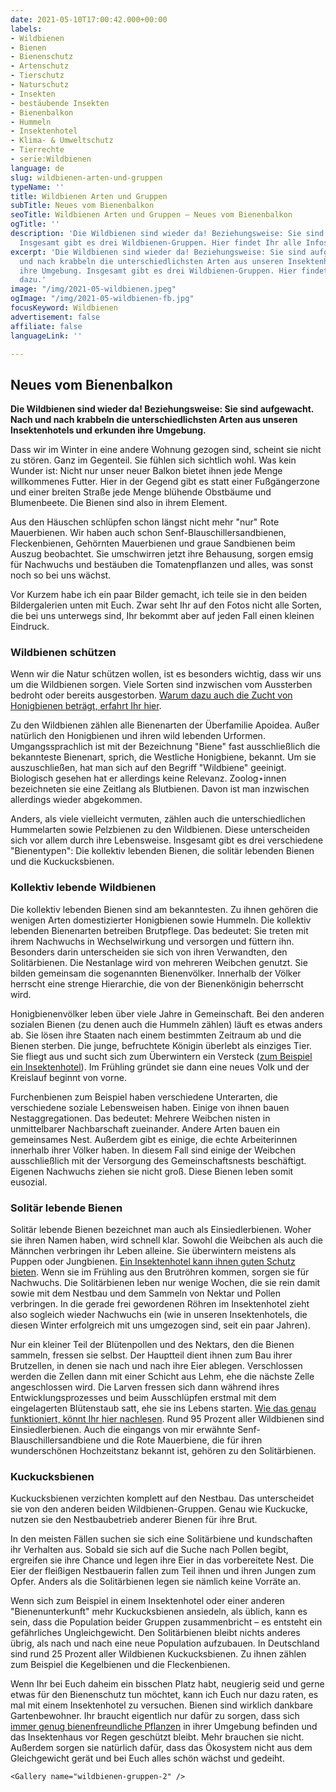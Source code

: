 ```yaml
---
date: 2021-05-10T17:00:42.000+00:00
labels:
- Wildbienen
- Bienen
- Bienenschutz
- Artenschutz
- Tierschutz
- Naturschutz
- Insekten
- bestäubende Insekten
- Bienenbalkon
- Hummeln
- Insektenhotel
- Klima- & Umweltschutz
- Tierrechte
- serie:Wildbienen
language: de
slug: wildbienen-arten-und-gruppen
typeName: ''
title: Wildbienen Arten und Gruppen
subTitle: Neues vom Bienenbalkon
seoTitle: Wildbienen Arten und Gruppen – Neues vom Bienenbalkon
ogTitle: ''
description: 'Die Wildbienen sind wieder da! Beziehungsweise: Sie sind aufgewacht.
  Insgesamt gibt es drei Wildbienen-Gruppen. Hier findet Ihr alle Infos dazu.'
excerpt: 'Die Wildbienen sind wieder da! Beziehungsweise: Sie sind aufgewacht. Nach
  und nach krabbeln die unterschiedlichsten Arten aus unseren Insektenhotels und erkunden
  ihre Umgebung. Insgesamt gibt es drei Wildbienen-Gruppen. Hier findet Ihr alle Infos
  dazu.'
image: "/img/2021-05-wildbienen.jpeg"
ogImage: "/img/2021-05-wildbienen-fb.jpg"
focusKeyword: Wildbienen
advertisement: false
affiliate: false
languageLink: ''

---
```

## Neues vom Bienenbalkon

**Die Wildbienen sind wieder da! Beziehungsweise: Sie sind aufgewacht. Nach und nach krabbeln die unterschiedlichsten Arten aus unseren Insektenhotels und erkunden ihre Umgebung.**

Dass wir im Winter in eine andere Wohnung gezogen sind, scheint sie nicht zu stören. Ganz im Gegenteil. Sie fühlen sich sichtlich wohl. Was kein Wunder ist: Nicht nur unser neuer Balkon bietet ihnen jede Menge willkommenes Futter. Hier in der Gegend gibt es statt einer Fußgängerzone und einer breiten Straße jede Menge blühende Obstbäume und Blumenbeete. Die Bienen sind also in ihrem Element.

Aus den Häuschen schlüpfen schon längst nicht mehr "nur" Rote Mauerbienen. Wir haben auch schon Senf-Blauschillersandbienen, Fleckenbienen, Gehörnten Mauerbienen und graue Sandbienen beim Auszug beobachtet. Sie umschwirren jetzt ihre Behausung, sorgen emsig für Nachwuchs und bestäuben die Tomatenpflanzen und alles, was sonst noch so bei uns wächst.

Vor Kurzem habe ich ein paar Bilder gemacht, ich teile sie in den beiden Bildergalerien unten mit Euch. Zwar seht Ihr auf den Fotos nicht alle Sorten, die bei uns unterwegs sind, Ihr bekommt aber auf jeden Fall einen kleinen Eindruck.

### Wildbienen schützen

Wenn wir die Natur schützen wollen, ist es besonders wichtig, dass wir uns um die Wildbienen sorgen. Viele Sorten sind inzwischen vom Aussterben bedroht oder bereits ausgestorben. [Warum dazu auch die Zucht von Honigbienen beträgt, erfahrt Ihr hier](/2019/07/wie-wildbienen-von-honigbienen-verdraengt-werden/).

Zu den Wildbienen zählen alle Bienenarten der Überfamilie Apoidea. Außer natürlich den Honigbienen und ihren wild lebenden Urformen. Umgangssprachlich ist mit der Bezeichnung "Biene" fast ausschließlich die bekannteste Bienenart, sprich, die Westliche Honigbiene, bekannt. Um sie auszuschließen, hat man sich auf den Begriff "Wildbiene" geeinigt. Biologisch gesehen hat er allerdings keine Relevanz. Zoolog⋆innen bezeichneten sie eine Zeitlang als Blutbienen. Davon ist man inzwischen allerdings wieder abgekommen.

Anders, als viele vielleicht vermuten, zählen auch die unterschiedlichen Hummelarten sowie Pelzbienen zu den Wildbienen. Diese unterscheiden sich vor allem durch ihre Lebensweise. Insgesamt gibt es drei verschiedene "Bienentypen": Die kollektiv lebenden Bienen, die solitär lebenden Bienen und die Kuckucksbienen.

### Kollektiv lebende Wildbienen

Die kollektiv lebenden Bienen sind am bekanntesten. Zu ihnen gehören die wenigen Arten domestizierter Honigbienen sowie Hummeln. Die kollektiv lebenden Bienenarten betreiben Brutpflege. Das bedeutet: Sie treten mit ihrem Nachwuchs in Wechselwirkung und versorgen und füttern ihn. Besonders darin unterscheiden sie sich von ihren Verwandten, den Solitärbienen. Die Nestanlage wird von mehreren Weibchen genutzt. Sie bilden gemeinsam die sogenannten Bienenvölker. Innerhalb der Völker herrscht eine strenge Hierarchie, die von der Bienenkönigin beherrscht wird.

Honigbienenvölker leben über viele Jahre in Gemeinschaft. Bei den anderen sozialen Bienen (zu denen auch die Hummeln zählen) läuft es etwas anders ab. Sie lösen ihre Staaten nach einem bestimmten Zeitraum ab und die Bienen sterben. Die junge, befruchtete Königin überlebt als einziges Tier. Sie fliegt aus und sucht sich zum Überwintern ein Versteck ([zum Beispiel ein Insektenhotel](/2019/05/insektenhotel-bienen-auf-dem-balkon/)). Im Frühling gründet sie dann eine neues Volk und der Kreislauf beginnt von vorne.

Furchenbienen zum Beispiel haben verschiedene Unterarten, die verschiedene soziale Lebensweisen haben. Einige von ihnen bauen Nestaggregationen. Das bedeutet: Mehrere Weibchen nisten in unmittelbarer Nachbarschaft zueinander. Andere Arten bauen ein gemeinsames Nest. Außerdem gibt es einige, die echte Arbeiterinnen innerhalb ihrer Völker haben. In diesem Fall sind einige der Weibchen ausschließlich mit der Versorgung des Gemeinschaftsnests beschäftigt. Eigenen Nachwuchs ziehen sie nicht groß. Diese Bienen leben somit eusozial.

<Gallery name="wildbienen-gruppen-1" />

### Solitär lebende Bienen

Solitär lebende Bienen bezeichnet man auch als Einsiedlerbienen. Woher sie ihren Namen haben, wird schnell klar. Sowohl die Weibchen als auch die Männchen verbringen ihr Leben alleine. Sie überwintern meistens als Puppen oder Jungbienen. [Ein Insektenhotel kann ihnen guten Schutz bieten](/2019/05/insektenhotel-bienen-auf-dem-balkon/). Wenn sie im Frühling aus den Brutröhren kommen, sorgen sie für Nachwuchs. Die Solitärbienen leben nur wenige Wochen, die sie rein damit sowie mit dem Nestbau und dem Sammeln von Nektar und Pollen verbringen. In die gerade frei gewordenen Röhren im Insektenhotel zieht also sogleich wieder Nachwuchs ein (wie in unseren Insektenhotels, die diesen Winter erfolgreich mit uns umgezogen sind, seit ein paar Jahren).

Nur ein kleiner Teil der Blütenpollen und des Nektars, den die Bienen sammeln, fressen sie selbst. Der Hauptteil dient ihnen zum Bau ihrer Brutzellen, in denen sie nach und nach ihre Eier ablegen. Verschlossen werden die Zellen dann mit einer Schicht aus Lehm, ehe die nächste Zelle angeschlossen wird. Die Larven fressen sich dann während ihres Entwicklungsprozesses und beim Ausschlüpfen erstmal mit dem eingelagerten Blütenstaub satt, ehe sie ins Lebens starten. [Wie das genau funktioniert, könnt Ihr hier nachlesen](/2019/05/insektenhotel-bienen-auf-dem-balkon/). Rund 95 Prozent aller Wildbienen sind Einsiedlerbienen. Auch die eingangs von mir erwähnte Senf-Blauschillersandbiene und die Rote Mauerbiene, die für ihren wunderschönen Hochzeitstanz bekannt ist, gehören zu den Solitärbienen.

### Kuckucksbienen

Kuckucksbienen verzichten komplett auf den Nestbau. Das unterscheidet sie von den anderen beiden Wildbienen-Gruppen. Genau wie Kuckucke, nutzen sie den Nestbaubetrieb anderer Bienen für ihre Brut.

In den meisten Fällen suchen sie sich eine Solitärbiene und kundschaften ihr Verhalten aus. Sobald sie sich auf die Suche nach Pollen begibt, ergreifen sie ihre Chance und legen ihre Eier in das vorbereitete Nest. Die Eier der fleißigen Nestbauerin fallen zum Teil ihnen und ihren Jungen zum Opfer. Anders als die Solitärbienen legen sie nämlich keine Vorräte an.

Wenn sich zum Beispiel in einem Insektenhotel oder einer anderen "Bienenunterkunft" mehr Kuckucksbienen ansiedeln, als üblich, kann es sein, dass die Population beider Gruppen zusammenbricht – es entsteht ein gefährliches Ungleichgewicht. Den Solitärbienen bleibt nichts anderes übrig, als nach und nach eine neue Population aufzubauen. In Deutschland sind rund 25 Prozent aller Wildbienen Kuckucksbienen. Zu ihnen zählen zum Beispiel die Kegelbienen und die Fleckenbienen.

Wenn Ihr bei Euch daheim ein bisschen Platz habt, neugierig seid und gerne etwas für den Bienenschutz tun möchtet, kann ich Euch nur dazu raten, es mal mit einem Insektenhotel zu versuchen. Bienen sind wirklich dankbare Gartenbewohner. Ihr braucht eigentlich nur dafür zu sorgen, dass sich [immer genug bienenfreundliche Pflanzen](/2019/05/insektenhotel-bienen-auf-dem-balkon/) in ihrer Umgebung befinden und das Insektenhaus vor Regen geschützt bleibt. Mehr brauchen sie nicht. Außerdem sorgen sie natürlich dafür, dass das Ökosystem nicht aus dem Gleichgewicht gerät und bei Euch alles schön wächst und gedeiht.

    <Gallery name="wildbienen-gruppen-2" />